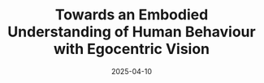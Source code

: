 ---
title: "Towards an Embodied Understanding of Human Behaviour with Egocentric Vision"
date: 2025-04-10
when: "17 June 2025"
venue: "University of Pennsylvania - Summer GRASP Seminars"
venue_url: "https://www.grasp.upenn.edu/events/summer-2025-grasp-seminar-antonino-furnari/"
draft: false
slides_url: "http://antoninofurnari.it/downloads/talks/grasp_2025.pdf"
---